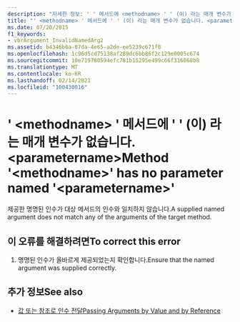 ```yaml
---
description: "자세한 정보: ' ' 메서드에 <methodname> ' ' (이) 라는 매개 변수가 없습니다. <parametername>"
title: "' <methodname> ' 메서드에 ' ' (이) 라는 매개 변수가 없습니다. <parametername>"
ms.date: 07/20/2015
f1_keywords:
- vbrArgument_InvalidNamedArg2
ms.assetid: b4346b6a-87da-4e65-a2de-ee5239c671f8
ms.openlocfilehash: 1c96d5cd75138af289dc6bb86f2c129e0005c674
ms.sourcegitcommit: 10e719780594efc781b15295e499c66f316068b8
ms.translationtype: MT
ms.contentlocale: ko-KR
ms.lasthandoff: 02/14/2021
ms.locfileid: "100430016"
---
```

# <a name="method-methodname-has-no-parameter-named-parametername"></a><span data-ttu-id="d9aee-103">' \<methodname> ' 메서드에 ' ' (이) 라는 매개 변수가 없습니다. \<parametername></span><span class="sxs-lookup"><span data-stu-id="d9aee-103">Method '\<methodname>' has no parameter named '\<parametername>'</span></span>

<span data-ttu-id="d9aee-104">제공한 명명된 인수가 대상 메서드의 인수와 일치하지 않습니다.</span><span class="sxs-lookup"><span data-stu-id="d9aee-104">A supplied named argument does not match any of the arguments of the target method.</span></span>  
  
## <a name="to-correct-this-error"></a><span data-ttu-id="d9aee-105">이 오류를 해결하려면</span><span class="sxs-lookup"><span data-stu-id="d9aee-105">To correct this error</span></span>  
  
1. <span data-ttu-id="d9aee-106">명명된 인수가 올바르게 제공되었는지 확인합니다.</span><span class="sxs-lookup"><span data-stu-id="d9aee-106">Ensure that the named argument was supplied correctly.</span></span>  
  
## <a name="see-also"></a><span data-ttu-id="d9aee-107">추가 정보</span><span class="sxs-lookup"><span data-stu-id="d9aee-107">See also</span></span>

- [<span data-ttu-id="d9aee-108">값 또는 참조로 인수 전달</span><span class="sxs-lookup"><span data-stu-id="d9aee-108">Passing Arguments by Value and by Reference</span></span>](../programming-guide/language-features/procedures/passing-arguments-by-value-and-by-reference.md)
